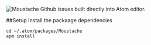 ![Moustache](http://www.thomascullendesign.com/Moustache.png)
Github issues built directly into Atom editor.

##Setup
Install the packaage dependencies
```
cd ~/.atom/packages/Moustache
apm install
```
